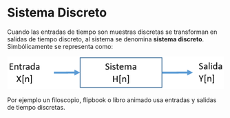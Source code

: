 # Sistema Discreto
Cuando las entradas de tiempo son muestras discretas se transforman en salidas de tiempo discreto, al sistema se denomina **sistema discreto**.
Simbólicamente se representa como:

![](../assets/sistemadiscreto.png)

Por ejemplo un filoscopio, flipbook o libro animado usa entradas y salidas de tiempo discretas.
